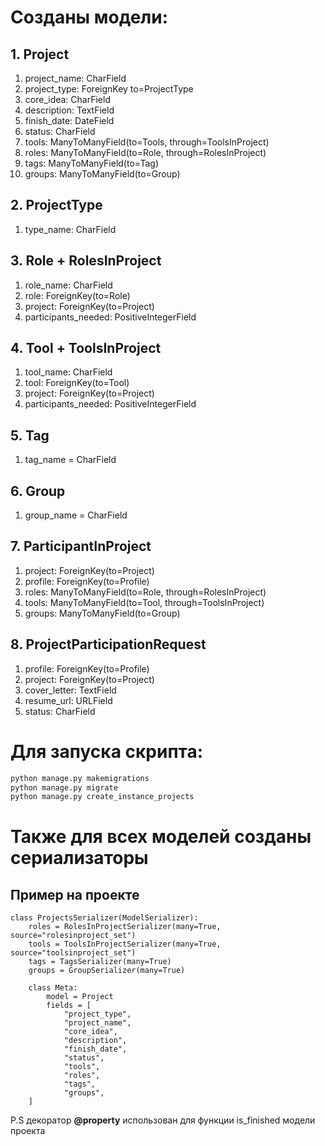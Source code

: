 # Созданы модели:


## 1. Project

1. project_name: CharField
2. project_type: ForeignKey to=ProjectType
3. core_idea:    CharField
4. description:  TextField
5. finish_date:  DateField
6. status:       CharField
7. tools:        ManyToManyField(to=Tools, through=ToolsInProject)
8. roles:        ManyToManyField(to=Role, through=RolesInProject)
9. tags:         ManyToManyField(to=Tag)
10. groups:      ManyToManyField(to=Group)

## 2. ProjectType

1. type_name: CharField

## 3. Role + RolesInProject
1. role_name: CharField
2. role: ForeignKey(to=Role)
3. project: ForeignKey(to=Project)
4. participants_needed: PositiveIntegerField

## 4. Tool + ToolsInProject
1. tool_name: CharField
2. tool: ForeignKey(to=Tool)
3. project: ForeignKey(to=Project)
4. participants_needed: PositiveIntegerField

## 5. Tag
1. tag_name = CharField

## 6. Group
1. group_name = CharField

## 7. ParticipantInProject
1. project: ForeignKey(to=Project)
2. profile: ForeignKey(to=Profile)
3. roles: ManyToManyField(to=Role, through=RolesInProject)
4. tools: ManyToManyField(to=Tool, through=ToolsInProject)
5. groups: ManyToManyField(to=Group)

## 8. ProjectParticipationRequest
1. profile: ForeignKey(to=Profile)
2. project: ForeignKey(to=Project)
3. cover_letter: TextField
4. resume_url: URLField
5. status: CharField


# Для запуска скрипта:
```bash
python manage.py makemigrations
python manage.py migrate
python manage.py create_instance_projects
```

# Также для всех моделей созданы сериализаторы
## Пример на проекте

    class ProjectsSerializer(ModelSerializer):
        roles = RolesInProjectSerializer(many=True, source="rolesinproject_set")
        tools = ToolsInProjectSerializer(many=True, source="toolsinproject_set")
        tags = TagsSerializer(many=True)
        groups = GroupSerializer(many=True)
    
        class Meta:
            model = Project
            fields = [
                "project_type",
                "project_name",
                "core_idea",
                "description",
                "finish_date",
                "status",
                "tools",
                "roles",
                "tags",
                "groups",
        ]

P.S декоратор **@property** использован для функции is_finished модели проекта